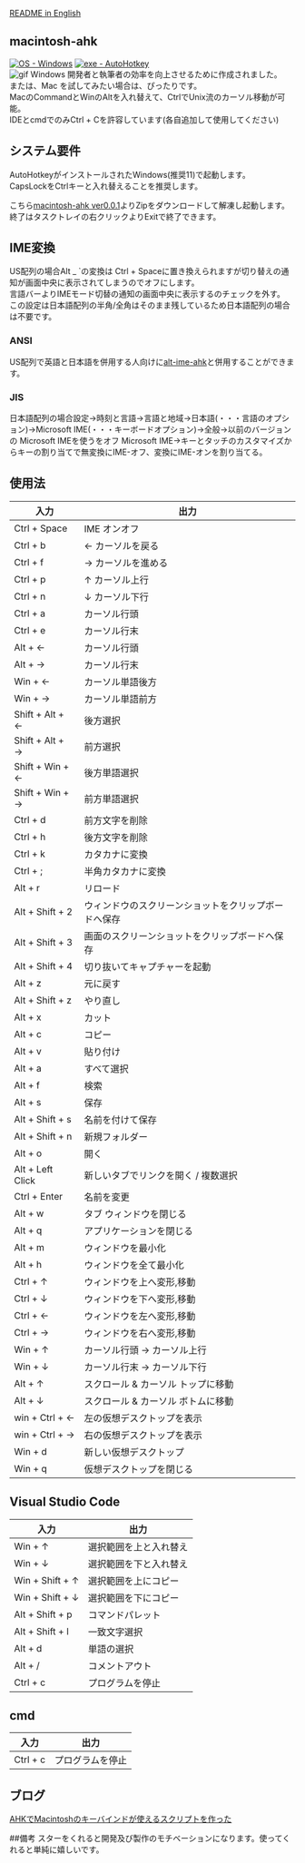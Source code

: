  [README in English](https://github.com/su-pull/macintosh-ahk/blob/main/README-en.md)

## macintosh-ahk
 [![OS - Windows](https://img.shields.io/badge/OS-Windows-blue?logo=windows&logoColor=white)](https://www.microsoft.com/ "Go to Microsoft homepage") [![exe - AutoHotkey](https://img.shields.io/badge/exe-AutoHotkey-2ea44f)](https://www.autohotkey.com/ "Go to AutoHotkey")  
![gif](https://user-images.githubusercontent.com/75829584/213149046-0ca524f6-a918-4aa8-ae1c-2076f6129b35.gif)
Windows 開発者と執筆者の効率を向上させるために作成されました。  
または、Mac を試してみたい場合は、ぴったりです。  
MacのCommandとWinのAltを入れ替えて、CtrlでUnix流のカーソル移動が可能。  
IDEとcmdでのみCtrl + Cを許容しています(各自追加して使用してください)  

## システム要件
AutoHotkeyがインストールされたWindows(推奨11)で起動します。  
CapsLockをCtrlキーと入れ替えることを推奨します。

こちら[macintosh-ahk ver0.0.1](https://github.com/su-pull/macintosh-ahk/archive/refs/heads/main.zip)よりZipをダウンロードして解凍し起動します。  
終了はタスクトレイの右クリックよりExitで終了できます。

## IME変換
US配列の場合Alt _ `の変換は Ctrl + Spaceに置き換えられますが切り替えの通知が画面中央に表示されてしまうのでオフにします。  
言語バーよりIMEモード切替の通知の画面中央に表示するのチェックを外す。  
この設定は日本語配列の半角/全角はそのまま残しているため日本語配列の場合は不要です。

### ANSI
US配列で英語と日本語を併用する人向けに[alt-ime-ahk](https://github.com/karakaram/alt-ime-ahk)と併用することができます。

### JIS
日本語配列の場合設定→時刻と言語→言語と地域→日本語(・・・言語のオプション)→Microsoft IME(・・・キーボードオプション)→全般→以前のバージョンの Microsoft IMEを使うをオフ
Microsoft IME→キーとタッチのカスタマイズからキーの割り当てで無変換にIME-オフ、変換にIME-オンを割り当てる。

## 使用法
| 入力 | 出力 |
| ------------- | ------------- |
| Ctrl + Space | IME オンオフ |
| Ctrl + b | ← カーソルを戻る |
| Ctrl + f | → カーソルを進める|
| Ctrl + p | ↑ カーソル上行 |
| Ctrl + n | ↓ カーソル下行 |
| Ctrl + a | カーソル行頭 |
| Ctrl + e | カーソル行末 |
| Alt + ←  | カーソル行頭 |
| Alt + →  | カーソル行末 |
| Win + ←  | カーソル単語後方 |
| Win + →  | カーソル単語前方 |
| Shift + Alt + ← | 後方選択 |
| Shift + Alt + → | 前方選択 |
| Shift + Win + ← | 後方単語選択 |
| Shift + Win + → | 前方単語選択 |
| Ctrl + d | 前方文字を削除 |
| Ctrl + h | 後方文字を削除 |
| Ctrl + k | カタカナに変換 |
| Ctrl + ; | 半角カタカナに変換 |
| Alt + r | リロード |
| Alt + Shift + 2 | ウィンドウのスクリーンショットをクリップボードへ保存 |
| Alt + Shift + 3 | 画面のスクリーンショットをクリップボードへ保存 |
| Alt + Shift + 4 | 切り抜いてキャプチャーを起動 |
| Alt + z | 元に戻す |
| Alt + Shift + z | やり直し |
| Alt + x | カット |
| Alt + c | コピー |
| Alt + v | 貼り付け |
| Alt + a | すべて選択 |
| Alt + f | 検索 |
| Alt + s | 保存 |
| Alt + Shift + s | 名前を付けて保存 |
| Alt + Shift + n | 新規フォルダー |
| Alt + o | 開く |
| Alt + Left Click | 新しいタブでリンクを開く / 複数選択 |
| Ctrl + Enter | 名前を変更 |
| Alt + w | タブ ウィンドウを閉じる |
| Alt + q | アプリケーションを閉じる |
| Alt + m | ウィンドウを最小化 |
| Alt + h | ウィンドウを全て最小化 |
| Ctrl + ↑ | ウィンドウを上へ変形,移動 |
| Ctrl + ↓ | ウィンドウを下へ変形,移動 |
| Ctrl + ← | ウィンドウを左へ変形,移動 |
| Ctrl + → | ウィンドウを右へ変形,移動 |
| Win + ↑ | カーソル行頭 → カーソル上行 |
| Win + ↓ | カーソル行末 → カーソル下行 |
| Alt + ↑ | スクロール & カーソル トップに移動 |
| Alt + ↓ | スクロール & カーソル ボトムに移動 |
| win + Ctrl + ← | 左の仮想デスクトップを表示 |
| win + Ctrl + → | 右の仮想デスクトップを表示 |
| Win + d | 新しい仮想デスクトップ |
| Win + q | 仮想デスクトップを閉じる |

## Visual Studio Code
| 入力 | 出力 |
| ------------- | ------------- |
| Win + ↑ | 選択範囲を上と入れ替え |
| Win + ↓ | 選択範囲を下と入れ替え |
| Win + Shift + ↑ | 選択範囲を上にコピー |
| Win + Shift + ↓ | 選択範囲を下にコピー |
| Alt + Shift + p | コマンドパレット |
| Alt + Shift + l | 一致文字選択 |
| Alt + d | 単語の選択 |
| Alt + / | コメントアウト |
| Ctrl + c | プログラムを停止 |

## cmd
| 入力 | 出力 |
| ------------- | ------------- |
| Ctrl + c | プログラムを停止 |

## ブログ
[AHKでMacintoshのキーバインドが使えるスクリプトを作った](https://sou-web.net/docs/url/2023-01-14)

##備考
スターをくれると開発及び製作のモチベーションになります。使ってくれると単純に嬉しいです。
